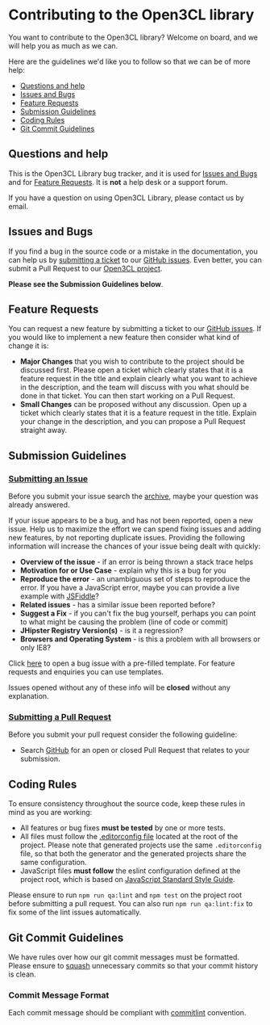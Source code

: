 # Contributing to the Open3CL library

You want to contribute to the Open3CL library? Welcome on board, and we will help you as much as we can.

Here are the guidelines we'd like you to follow so that we can be of more help:

- [Questions and help](#question)
- [Issues and Bugs](#issue)
- [Feature Requests](#feature)
- [Submission Guidelines](#submit)
- [Coding Rules](#rules)
- [Git Commit Guidelines](#commit)

## <a id="question"></a> Questions and help

This is the Open3CL Library bug tracker, and it is used for [Issues and Bugs](#issue) and for [Feature Requests](#feature). It is **not** a help desk or a support forum.

If you have a question on using Open3CL Library, please contact us by email.

## <a id="issue"></a> Issues and Bugs

If you find a bug in the source code or a mistake in the documentation, you can help us by [submitting a ticket](https://opensource.guide/how-to-contribute/#opening-an-issue) to our [GitHub issues](https://github.com/Open3CL/engine/issues).
Even better, you can submit a Pull Request to our [Open3CL project](https://github.com/Open3CL/engine).

**Please see the Submission Guidelines below**.

## <a id="feature"></a> Feature Requests

You can request a new feature by submitting a ticket to our [GitHub issues](https://github.com/Open3CL/engine/issues). If you
would like to implement a new feature then consider what kind of change it is:

- **Major Changes** that you wish to contribute to the project should be discussed first. Please open a ticket which clearly states that it is a feature request in the title and explain clearly what you want to achieve in the description, and the team will discuss with you what should be done in that ticket. You can then start working on a Pull Request.
- **Small Changes** can be proposed without any discussion. Open up a ticket which clearly states that it is a feature request in the title. Explain your change in the description, and you can propose a Pull Request straight away.

## <a id="submit"></a> Submission Guidelines

### [Submitting an Issue](https://opensource.guide/how-to-contribute/#opening-an-issue)

Before you submit your issue search the [archive](https://github.com/Open3CL/engine/issues?utf8=%E2%9C%93&q=is%3Aissue), maybe your question was already answered.

If your issue appears to be a bug, and has not been reported, open a new issue.
Help us to maximize the effort we can spend fixing issues and adding new
features, by not reporting duplicate issues. Providing the following information will increase the
chances of your issue being dealt with quickly:

- **Overview of the issue** - if an error is being thrown a stack trace helps
- **Motivation for or Use Case** - explain why this is a bug for you
- **Reproduce the error** - an unambiguous set of steps to reproduce the error. If you have a JavaScript error, maybe you can provide a live example with
  [JSFiddle](http://jsfiddle.net/)?
- **Related issues** - has a similar issue been reported before?
- **Suggest a Fix** - if you can't fix the bug yourself, perhaps you can point to what might be
  causing the problem (line of code or commit)
- **JHipster Registry Version(s)** - is it a regression?
- **Browsers and Operating System** - is this a problem with all browsers or only IE8?

Click [here](https://github.com/Open3CL/engine/issues/new) to open a bug issue with a pre-filled template. For feature requests and enquiries you can use templates.

Issues opened without any of these info will be **closed** without any explanation.

### [Submitting a Pull Request](https://opensource.guide/how-to-contribute/#opening-a-pull-request)

Before you submit your pull request consider the following guideline:

- Search [GitHub](https://github.com/Open3CL/engine/pulls?utf8=%E2%9C%93&q=is%3Apr) for an open or closed Pull Request
  that relates to your submission.

## <a id="rules"></a> Coding Rules

To ensure consistency throughout the source code, keep these rules in mind as you are working:

- All features or bug fixes **must be tested** by one or more tests.
- All files must follow the [.editorconfig file](http://editorconfig.org/) located at the root of the project. Please note that generated projects use the same `.editorconfig` file, so that both the generator and the generated projects share the same configuration.
- JavaScript files **must follow** the eslint configuration defined at the project root, which is based on [JavaScript Standard Style Guide](https://standardjs.com/).

Please ensure to run `npm run qa:lint` and `npm test` on the project root before submitting a pull request. You can also run `npm run qa:lint:fix` to fix some of the lint issues automatically.

## <a id="commit"></a> Git Commit Guidelines

We have rules over how our git commit messages must be formatted. Please ensure to [squash](https://help.github.com/articles/about-git-rebase/#commands-available-while-rebasing) unnecessary commits so that your commit history is clean.

### <a id="commit-message-format"></a> Commit Message Format

Each commit message should be compliant with [commitlint](https://commitlint.js.org/) convention.
